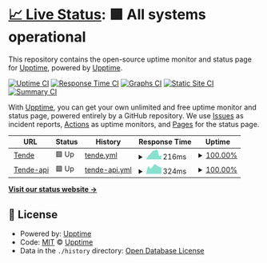# [📈 Live Status](https://upptime.github.io/status): <!--live status--> **🟩 All systems operational**

This repository contains the open-source uptime monitor and status page for [Upptime](https://upptime.js.org), powered by [Upptime](https://github.com/upptime/upptime).

[![Uptime CI](https://github.com/upptime/status/workflows/Uptime%20CI/badge.svg)](https://github.com/upptime/status/actions?query=workflow%3A%22Uptime+CI%22)
[![Response Time CI](https://github.com/upptime/status/workflows/Response%20Time%20CI/badge.svg)](https://github.com/upptime/status/actions?query=workflow%3A%22Response+Time+CI%22)
[![Graphs CI](https://github.com/upptime/status/workflows/Graphs%20CI/badge.svg)](https://github.com/upptime/status/actions?query=workflow%3A%22Graphs+CI%22)
[![Static Site CI](https://github.com/upptime/status/workflows/Static%20Site%20CI/badge.svg)](https://github.com/upptime/status/actions?query=workflow%3A%22Static+Site+CI%22)
[![Summary CI](https://github.com/upptime/status/workflows/Summary%20CI/badge.svg)](https://github.com/upptime/status/actions?query=workflow%3A%22Summary+CI%22)

With [Upptime](https://upptime.js.org), you can get your own unlimited and free uptime monitor and status page, powered entirely by a GitHub repository. We use [Issues](https://github.com/upptime/status/issues) as incident reports, [Actions](https://github.com/upptime/status/actions) as uptime monitors, and [Pages](https://upptime.github.io/status) for the status page.

<!--start: status pages-->
<!-- This summary is generated by Upptime (https://github.com/upptime/upptime) -->
<!-- Do not edit this manually, your changes will be overwritten -->
<!-- prettier-ignore -->
| URL | Status | History | Response Time | Uptime |
| --- | ------ | ------- | ------------- | ------ |
| <img alt="" src="https://icons.duckduckgo.com/ip3/tende.com.co.ico" height="13"> [Tende](https://tende.com.co/) | 🟩 Up | [tende.yml](https://github.com/tende-group/status/commits/HEAD/history/tende.yml) | <details><summary><img alt="Response time graph" src="./graphs/tende/response-time-week.png" height="20"> 216ms</summary><br><a href="https://status.tende.com.co/history/tende"><img alt="Response time 316" src="https://img.shields.io/endpoint?url=https%3A%2F%2Fraw.githubusercontent.com%2Ftende-group%2Fstatus%2FHEAD%2Fapi%2Ftende%2Fresponse-time.json"></a><br><a href="https://status.tende.com.co/history/tende"><img alt="24-hour response time 144" src="https://img.shields.io/endpoint?url=https%3A%2F%2Fraw.githubusercontent.com%2Ftende-group%2Fstatus%2FHEAD%2Fapi%2Ftende%2Fresponse-time-day.json"></a><br><a href="https://status.tende.com.co/history/tende"><img alt="7-day response time 216" src="https://img.shields.io/endpoint?url=https%3A%2F%2Fraw.githubusercontent.com%2Ftende-group%2Fstatus%2FHEAD%2Fapi%2Ftende%2Fresponse-time-week.json"></a><br><a href="https://status.tende.com.co/history/tende"><img alt="30-day response time 269" src="https://img.shields.io/endpoint?url=https%3A%2F%2Fraw.githubusercontent.com%2Ftende-group%2Fstatus%2FHEAD%2Fapi%2Ftende%2Fresponse-time-month.json"></a><br><a href="https://status.tende.com.co/history/tende"><img alt="1-year response time 316" src="https://img.shields.io/endpoint?url=https%3A%2F%2Fraw.githubusercontent.com%2Ftende-group%2Fstatus%2FHEAD%2Fapi%2Ftende%2Fresponse-time-year.json"></a></details> | <details><summary><a href="https://status.tende.com.co/history/tende">100.00%</a></summary><a href="https://status.tende.com.co/history/tende"><img alt="All-time uptime 99.12%" src="https://img.shields.io/endpoint?url=https%3A%2F%2Fraw.githubusercontent.com%2Ftende-group%2Fstatus%2FHEAD%2Fapi%2Ftende%2Fuptime.json"></a><br><a href="https://status.tende.com.co/history/tende"><img alt="24-hour uptime 100.00%" src="https://img.shields.io/endpoint?url=https%3A%2F%2Fraw.githubusercontent.com%2Ftende-group%2Fstatus%2FHEAD%2Fapi%2Ftende%2Fuptime-day.json"></a><br><a href="https://status.tende.com.co/history/tende"><img alt="7-day uptime 100.00%" src="https://img.shields.io/endpoint?url=https%3A%2F%2Fraw.githubusercontent.com%2Ftende-group%2Fstatus%2FHEAD%2Fapi%2Ftende%2Fuptime-week.json"></a><br><a href="https://status.tende.com.co/history/tende"><img alt="30-day uptime 100.00%" src="https://img.shields.io/endpoint?url=https%3A%2F%2Fraw.githubusercontent.com%2Ftende-group%2Fstatus%2FHEAD%2Fapi%2Ftende%2Fuptime-month.json"></a><br><a href="https://status.tende.com.co/history/tende"><img alt="1-year uptime 98.81%" src="https://img.shields.io/endpoint?url=https%3A%2F%2Fraw.githubusercontent.com%2Ftende-group%2Fstatus%2FHEAD%2Fapi%2Ftende%2Fuptime-year.json"></a></details>
| <img alt="" src="https://icons.duckduckgo.com/ip3/api.tende.com.co.ico" height="13"> [Tende-api](https://api.tende.com.co/) | 🟩 Up | [tende-api.yml](https://github.com/tende-group/status/commits/HEAD/history/tende-api.yml) | <details><summary><img alt="Response time graph" src="./graphs/tende-api/response-time-week.png" height="20"> 324ms</summary><br><a href="https://status.tende.com.co/history/tende-api"><img alt="Response time 680" src="https://img.shields.io/endpoint?url=https%3A%2F%2Fraw.githubusercontent.com%2Ftende-group%2Fstatus%2FHEAD%2Fapi%2Ftende-api%2Fresponse-time.json"></a><br><a href="https://status.tende.com.co/history/tende-api"><img alt="24-hour response time 267" src="https://img.shields.io/endpoint?url=https%3A%2F%2Fraw.githubusercontent.com%2Ftende-group%2Fstatus%2FHEAD%2Fapi%2Ftende-api%2Fresponse-time-day.json"></a><br><a href="https://status.tende.com.co/history/tende-api"><img alt="7-day response time 324" src="https://img.shields.io/endpoint?url=https%3A%2F%2Fraw.githubusercontent.com%2Ftende-group%2Fstatus%2FHEAD%2Fapi%2Ftende-api%2Fresponse-time-week.json"></a><br><a href="https://status.tende.com.co/history/tende-api"><img alt="30-day response time 364" src="https://img.shields.io/endpoint?url=https%3A%2F%2Fraw.githubusercontent.com%2Ftende-group%2Fstatus%2FHEAD%2Fapi%2Ftende-api%2Fresponse-time-month.json"></a><br><a href="https://status.tende.com.co/history/tende-api"><img alt="1-year response time 671" src="https://img.shields.io/endpoint?url=https%3A%2F%2Fraw.githubusercontent.com%2Ftende-group%2Fstatus%2FHEAD%2Fapi%2Ftende-api%2Fresponse-time-year.json"></a></details> | <details><summary><a href="https://status.tende.com.co/history/tende-api">100.00%</a></summary><a href="https://status.tende.com.co/history/tende-api"><img alt="All-time uptime 99.12%" src="https://img.shields.io/endpoint?url=https%3A%2F%2Fraw.githubusercontent.com%2Ftende-group%2Fstatus%2FHEAD%2Fapi%2Ftende-api%2Fuptime.json"></a><br><a href="https://status.tende.com.co/history/tende-api"><img alt="24-hour uptime 100.00%" src="https://img.shields.io/endpoint?url=https%3A%2F%2Fraw.githubusercontent.com%2Ftende-group%2Fstatus%2FHEAD%2Fapi%2Ftende-api%2Fuptime-day.json"></a><br><a href="https://status.tende.com.co/history/tende-api"><img alt="7-day uptime 100.00%" src="https://img.shields.io/endpoint?url=https%3A%2F%2Fraw.githubusercontent.com%2Ftende-group%2Fstatus%2FHEAD%2Fapi%2Ftende-api%2Fuptime-week.json"></a><br><a href="https://status.tende.com.co/history/tende-api"><img alt="30-day uptime 100.00%" src="https://img.shields.io/endpoint?url=https%3A%2F%2Fraw.githubusercontent.com%2Ftende-group%2Fstatus%2FHEAD%2Fapi%2Ftende-api%2Fuptime-month.json"></a><br><a href="https://status.tende.com.co/history/tende-api"><img alt="1-year uptime 98.81%" src="https://img.shields.io/endpoint?url=https%3A%2F%2Fraw.githubusercontent.com%2Ftende-group%2Fstatus%2FHEAD%2Fapi%2Ftende-api%2Fuptime-year.json"></a></details>

<!--end: status pages-->

[**Visit our status website →**](https://upptime.github.io/status)

## 📄 License

- Powered by: [Upptime](https://github.com/upptime/upptime)
- Code: [MIT](./LICENSE) © [Upptime](https://upptime.js.org)
- Data in the `./history` directory: [Open Database License](https://opendatacommons.org/licenses/odbl/1-0/)
